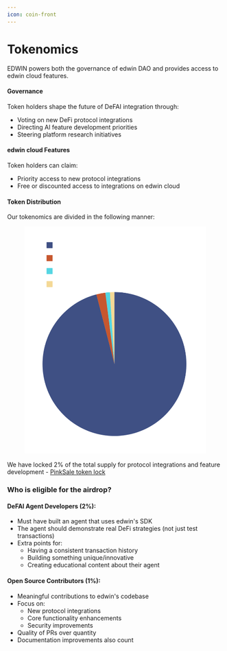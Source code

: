 ```yaml
---
icon: coin-front
---
```


# Tokenomics

EDWIN powers both the governance of edwin DAO and provides access to edwin cloud features.

#### Governance
Token holders shape the future of DeFAI integration through:
* Voting on new DeFi protocol integrations
* Directing AI feature development priorities
* Steering platform research initiatives

#### edwin cloud Features
Token holders can claim:
* Priority access to new protocol integrations
* Free or discounted access to integrations on edwin cloud

#### Token Distribution

Our tokenomics are divided in the following manner:

<figure><img src="../.gitbook/assets/Untitled design-6.png" alt="" width="563"><figcaption></figcaption></figure>

We have locked 2% of the total supply for protocol integrations and feature development - [PinkSale token lock](https://www.pinksale.finance/solana/pinklock/record/FFJ7ZEn6nerudgG5SiqjfmEdrbF47gxJSPFGD8bTXT3y)

### Who is eligible for the airdrop?

#### DeFAI Agent Developers (2%):

* Must have built an agent that uses edwin's SDK
* The agent should demonstrate real DeFi strategies (not just test transactions)
* Extra points for:
  * Having a consistent transaction history
  * Building something unique/innovative
  * Creating educational content about their agent

#### Open Source Contributors (1%):

* Meaningful contributions to edwin's codebase
* Focus on:
  * New protocol integrations
  * Core functionality enhancements
  * Security improvements
* Quality of PRs over quantity
* Documentation improvements also count
